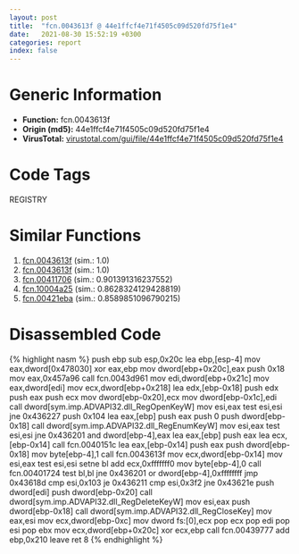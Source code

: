 ```yaml
---
layout: post
title:  "fcn.0043613f @ 44e1ffcf4e71f4505c09d520fd75f1e4"
date:   2021-08-30 15:52:19 +0300
categories: report
index: false
---
```


# Generic Information
- **Function:** fcn.0043613f
- **Origin (md5):** 44e1ffcf4e71f4505c09d520fd75f1e4
- **VirusTotal:** [virustotal.com/gui/file/44e1ffcf4e71f4505c09d520fd75f1e4][virustotal_ref]

# Code Tags
<span class="tag" id="REGISTRY">REGISTRY</span>


# Similar Functions

1. [fcn.0043613f][similar_1_ref] (sim.: 1.0)
2. [fcn.0043613f][similar_2_ref] (sim.: 1.0)
3. [fcn.00411706][similar_3_ref] (sim.: 0.901391316237552)
4. [fcn.10004a25][similar_4_ref] (sim.: 0.8628324129428819)
5. [fcn.00421eba][similar_5_ref] (sim.: 0.8589851096790215)


# Disassembled Code

{% highlight nasm %}
push ebp
sub esp,0x20c
lea ebp,[esp-4]
mov eax,dword[0x478030]
xor eax,ebp
mov dword[ebp+0x20c],eax
push 0x18
mov eax,0x457a96
call fcn.0043d961
mov edi,dword[ebp+0x21c]
mov eax,dword[edi]
mov ecx,dword[ebp+0x218]
lea edx,[ebp-0x18]
push edx
push eax
push ecx
mov dword[ebp-0x20],ecx
mov dword[ebp-0x1c],edi
call dword[sym.imp.ADVAPI32.dll_RegOpenKeyW]
mov esi,eax
test esi,esi
jne 0x436227
push 0x104
lea eax,[ebp]
push eax
push 0
push dword[ebp-0x18]
call dword[sym.imp.ADVAPI32.dll_RegEnumKeyW]
mov esi,eax
test esi,esi
jne 0x436201
and dword[ebp-4],eax
lea eax,[ebp]
push eax
lea ecx,[ebp-0x14]
call fcn.0040151c
lea eax,[ebp-0x14]
push eax
push dword[ebp-0x18]
mov byte[ebp-4],1
call fcn.0043613f
mov ecx,dword[ebp-0x14]
mov esi,eax
test esi,esi
setne bl
add ecx,0xfffffff0
mov byte[ebp-4],0
call fcn.00401724
test bl,bl
jne 0x436201
or dword[ebp-4],0xffffffff
jmp 0x43618d
cmp esi,0x103
je 0x436211
cmp esi,0x3f2
jne 0x43621e
push dword[edi]
push dword[ebp-0x20]
call dword[sym.imp.ADVAPI32.dll_RegDeleteKeyW]
mov esi,eax
push dword[ebp-0x18]
call dword[sym.imp.ADVAPI32.dll_RegCloseKey]
mov eax,esi
mov ecx,dword[ebp-0xc]
mov dword fs:[0],ecx
pop ecx
pop edi
pop esi
pop ebx
mov ecx,dword[ebp+0x20c]
xor ecx,ebp
call fcn.00439777
add ebp,0x210
leave 
ret 8
{% endhighlight %}


[similar_1_ref]: /report/fcn.0043613f@ff219f45286905b4a87327ca719363be
[similar_2_ref]: /report/fcn.0043613f@8e21fa3f0489a6a256cf202e57f712bc
[similar_3_ref]: /report/fcn.00411706@7b00dd8f2abf54a73bfb09681334ff78
[similar_4_ref]: /report/fcn.10004a25@481b545f5c18f2fce1caac67ddc419e8
[similar_5_ref]: /report/fcn.00421eba@59aef7c08025d70f84c85db2092fc99e
[virustotal_ref]: https://www.virustotal.com/gui/file/44e1ffcf4e71f4505c09d520fd75f1e4